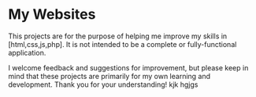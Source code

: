 # My Websites 

This projects are for the purpose of helping me improve my skills in [html,css,js,php]. It is not intended to be a complete or fully-functional application.

I welcome feedback and suggestions for improvement, but please keep in mind that these projects are primarily for my own learning and development. Thank you for your understanding!
kjk
hgjgs